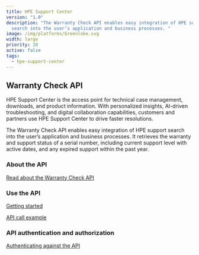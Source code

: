 ```yaml
---
title: HPE Support Center
version: "1.0"
description: "The Warranty Check API enables easy integration of HPE support
  search into the user’s application and business processes. "
image: /img/platforms/Greenlake.svg
width: large
priority: 20
active: false
tags:
  - hpe-support-center
---
```

## Warranty Check API

HPE Support Center is the access point for technical case management, downloads, and product information. With personalized insights, AI-driven troubleshooting, and digital collaboration capabilities, customers and partners use HPE Support Center to drive faster resolutions. 

The Warranty Check API enables easy integration of HPE support search into the user’s application and business processes. It retrieves the warranty and support status of a serial number, including current support level with active dates, and any expired support within the past year.

### About the API

[Read about the Warranty Check API](https://warranty-check.redoc.ly/)

### Use the API

[Getting started](https://warranty-check.redoc.ly/developer-portal)

[API call example](https://warranty-check.redoc.ly/developer-portal/examples/)

### API authentication and authorization

[Authenticating against the API](https://warranty-check.redoc.ly/developer-portal/authentication/)


